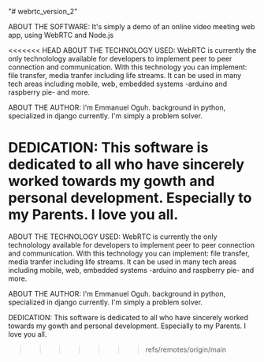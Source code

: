 "# webrtc_version_2"

ABOUT THE SOFTWARE: It's simply a demo of an online video meeting web app, using WebRTC and Node.js

<<<<<<< HEAD
ABOUT THE TECHNOLOGY USED: WebRTC is currently the only technolology available for developers to implement peer to peer connection and communication. With this technology you can implement: file transfer, media tranfer including life streams. It can be used in many tech areas including mobile, web, embedded systems -arduino and raspberry pie- and more.

ABOUT THE AUTHOR: I'm Emmanuel Oguh. background in python, specialized in django currently. I'm simply a problem solver.

DEDICATION: This software is dedicated to all who have sincerely worked towards my gowth and personal development. Especially to my Parents. I love you all.
=======
ABOUT THE TECHNOLOGY USED: WebRTC is currently the only technolology available for developers to implement peer to peer connection and communication.
With this technology you can implement: file transfer, media tranfer including life streams.
It can be used in many tech areas including mobile, web, embedded systems -arduino and raspberry pie- and more.

ABOUT THE AUTHOR: I'm Emmanuel Oguh. background in python, specialized in django currently. I'm simply a problem solver.

DEDICATION: This software is dedicated to all who have sincerely worked towards my gowth and personal development.
Especially to my Parents.
I love you all.
>>>>>>> refs/remotes/origin/main

